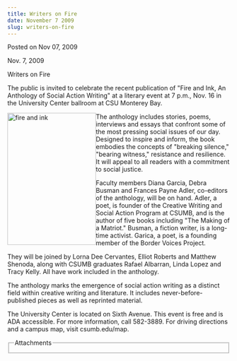 ```yaml
---
title: Writers on Fire
date: November 7 2009
slug: writers-on-fire
---
```


 



<span class="date">Posted on Nov 07, 2009    </span>
<p>Nov. 7, 2009</p>
Writers on Fire<br>
<p>The public is invited to celebrate the recent publication of
&quot;Fire and Ink, An Anthology of Social Action Writing&quot; at a literary
event at 7 p.m., Nov. 16 in the University Center ballroom at CSU
Monterey Bay.</p>
<p><img alt="fire and ink" height="299" src="https://news.csumb.edu/sites/default/files/65/igx_migrate/images/fire%20and%20ink.jpg" style="float:left" width="200">The anthology includes stories,
poems, interviews and essays that confront some of the most
pressing social issues of our day. Designed to inspire and inform,
the book embodies the concepts of &quot;breaking silence,&quot; &quot;bearing
witness,&quot; resistance and resilience. It will appeal to all readers
with a commitment to social justice.</img></p>
<p>Faculty members Diana Garcia, Debra Busman and Frances Payne
Adler, co-editors of the anthology, will be on hand. Adler, a poet,
is founder of the Creative Writing and Social Action Program at
CSUMB, and is the author of five books including &quot;The Making of a
Matriot.&quot; Busman, a fiction writer, is a long-time activist.
Garica, a poet, is a founding member of the Border Voices
Project.</p>
<p>They will be joined by Lorna Dee Cervantes, Elliot Roberts and
Matthew Shenoda, along with CSUMB graduates Rafael Albarran, Linda
Lopez and Tracy Kelly. All have work included in the anthology.</p>
<p>The anthology marks the emergence of social action writing as a
distinct field within creative writing and literature. It includes
never-before-published pieces as well as reprinted material.</p>
<p>The University Center is located on Sixth Avenue. This event is
free and is ADA accessible. For more information, call 582-3889.
For driving directions and a campus map, visit csumb.edu/map.</p>
<fieldset class="fieldgroup group-attachments">
<legend>Attachments</legend>
<div class="field field-type-emvideo field-field-attach-video">
<div class="field-items">
<div class="field-item odd">
<div class="emvideo emvideo-video emvideo-"/>
</div>
</div>
</div>
</fieldset>
</br>




```
